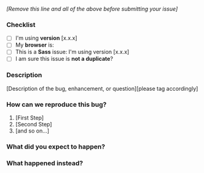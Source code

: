 <!-- THIS IS AN EXAMPLE TEMPLATE.   
Screenshots are more than welcome!  
Please remove any unused content (including these instructions) before submitting your issue.
Thanks for helping out! 😇-->

_[Remove this line and all of the above before submitting your issue]_

### Checklist

* [ ] I'm using **version** [x.x.x]
* [ ] My **browser** is:
* [ ] This is a **Sass** issue: I'm using version [x.x.x]
* [ ] I am sure this issue is **not a duplicate**?

### Description

[Description of the bug, enhancement, or question][please tag accordingly]

### How can we reproduce this bug?

1.  [First Step]
2.  [Second Step]
3.  [and so on...]

### What did you expect to happen?

### What happened instead?
